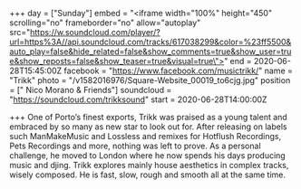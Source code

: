 +++
day = ["Sunday"]
embed = "<iframe width=\"100%\" height=\"450\" scrolling=\"no\" frameborder=\"no\" allow=\"autoplay\" src=\"https://w.soundcloud.com/player/?url=https%3A//api.soundcloud.com/tracks/617038299&color=%23ff5500&auto_play=false&hide_related=false&show_comments=true&show_user=true&show_reposts=false&show_teaser=true&visual=true\"></iframe>"
end = 2020-06-28T15:45:00Z
facebook = "https://www.facebook.com/musictrikk/"
name = "Trikk"
photo = "/v1582016976/Square-Website_00019_to6cjg.jpg"
position = [" Nico Morano & Friends"]
soundcloud = "https://soundcloud.com/trikksound"
start = 2020-06-28T14:00:00Z

+++
One of Porto’s finest exports, Trikk was praised as a young talent and embraced by so many as new star to look out for. After releasing on labels such ManMakeMusic and Lossless and remixes for Hotflush Recordings, Pets Recordings and more, nothing was left to prove. As a personal challenge, he moved to London where he now spends his days producing music and djing. Trikk explores mainly house aesthetics in complex tracks, wisely composed. He is fast, slow, rough and smooth all at the same time.